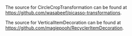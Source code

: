 The source for CircleCropTransformation can be found at https://github.com/wasabeef/picasso-transformations.

The source for VerticalItemDecoration can be found at https://github.com/magiepooh/RecyclerItemDecoration.